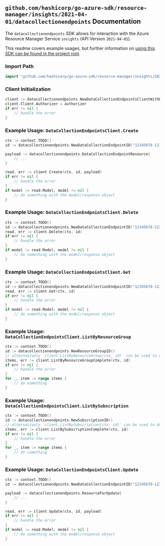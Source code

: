
## `github.com/hashicorp/go-azure-sdk/resource-manager/insights/2021-04-01/datacollectionendpoints` Documentation

The `datacollectionendpoints` SDK allows for interaction with the Azure Resource Manager Service `insights` (API Version `2021-04-01`).

This readme covers example usages, but further information on [using this SDK can be found in the project root](https://github.com/hashicorp/go-azure-sdk/tree/main/docs).

### Import Path

```go
import "github.com/hashicorp/go-azure-sdk/resource-manager/insights/2021-04-01/datacollectionendpoints"
```


### Client Initialization

```go
client := datacollectionendpoints.NewDataCollectionEndpointsClientWithBaseURI("https://management.azure.com")
client.Client.Authorizer = authorizer
if err != nil {
	// handle the error
}
```


### Example Usage: `DataCollectionEndpointsClient.Create`

```go
ctx := context.TODO()
id := datacollectionendpoints.NewDataCollectionEndpointID("12345678-1234-9876-4563-123456789012", "example-resource-group", "dataCollectionEndpointValue")

payload := datacollectionendpoints.DataCollectionEndpointResource{
	// ...
}

read, err := client.Create(ctx, id, payload)
if err != nil {
	// handle the error
}
if model := read.Model; model != nil {
	// do something with the model/response object
}
```


### Example Usage: `DataCollectionEndpointsClient.Delete`

```go
ctx := context.TODO()
id := datacollectionendpoints.NewDataCollectionEndpointID("12345678-1234-9876-4563-123456789012", "example-resource-group", "dataCollectionEndpointValue")
read, err := client.Delete(ctx, id)
if err != nil {
	// handle the error
}
if model := read.Model; model != nil {
	// do something with the model/response object
}
```


### Example Usage: `DataCollectionEndpointsClient.Get`

```go
ctx := context.TODO()
id := datacollectionendpoints.NewDataCollectionEndpointID("12345678-1234-9876-4563-123456789012", "example-resource-group", "dataCollectionEndpointValue")
read, err := client.Get(ctx, id)
if err != nil {
	// handle the error
}
if model := read.Model; model != nil {
	// do something with the model/response object
}
```


### Example Usage: `DataCollectionEndpointsClient.ListByResourceGroup`

```go
ctx := context.TODO()
id := datacollectionendpoints.NewResourceGroupID()
// alternatively `client.ListByResourceGroup(ctx, id)` can be used to do batched pagination
items, err := client.ListByResourceGroupComplete(ctx, id)
if err != nil {
	// handle the error
}
for _, item := range items {
	// do something
}
```


### Example Usage: `DataCollectionEndpointsClient.ListBySubscription`

```go
ctx := context.TODO()
id := datacollectionendpoints.NewSubscriptionID()
// alternatively `client.ListBySubscription(ctx, id)` can be used to do batched pagination
items, err := client.ListBySubscriptionComplete(ctx, id)
if err != nil {
	// handle the error
}
for _, item := range items {
	// do something
}
```


### Example Usage: `DataCollectionEndpointsClient.Update`

```go
ctx := context.TODO()
id := datacollectionendpoints.NewDataCollectionEndpointID("12345678-1234-9876-4563-123456789012", "example-resource-group", "dataCollectionEndpointValue")

payload := datacollectionendpoints.ResourceForUpdate{
	// ...
}

read, err := client.Update(ctx, id, payload)
if err != nil {
	// handle the error
}
if model := read.Model; model != nil {
	// do something with the model/response object
}
```

